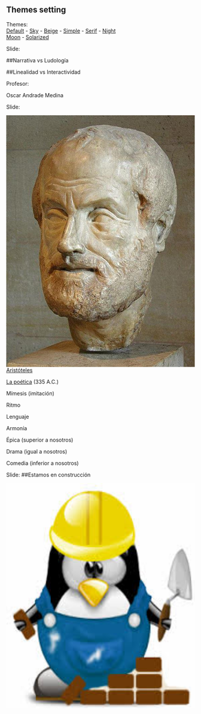 <!-- configuracion de colores es opcional pero ultil-->
<section id="themes">
	<h2>Themes setting</h2>
	<p>
		Themes: <br>
		<a href="?#/themes">Default</a> -
		<a href="?theme=sky#/themes">Sky</a> -
		<a href="?theme=beige#/themes">Beige</a> -
		<a href="?theme=simple#/themes">Simple</a> -
		<a href="?theme=serif#/themes">Serif</a> -
		<a href="?theme=night#/themes">Night</a> <br>
		<a href="?theme=moon#/themes">Moon</a> -
		<a href="?theme=solarized#/themes">Solarized</a>
	</p>
</section>

Slide:    

##Narrativa vs Ludología

##Linealidad vs Interactividad

Profesor:

Oscar Andrade Medina

Slide:

<img style="float: right;" src="fig/1.jpg">

[Aristóteles](http://es.wikipedia.org/wiki/Arist%C3%B3teles)

[La poética](http://www.ugr.es/~encinas/Docencia/Aristoteles_Poetica.pdf) (335 A.C.)


Mímesis (imitación)


Ritmo

Lenguaje

Armonía

Épica (superior a nosotros)

Drama (igual a nosotros)

Comedia (inferior a nosotros)

Slide:
##Estamos en construcción

<img height="600" width="596"   src="fig/tux.jpg"> 




